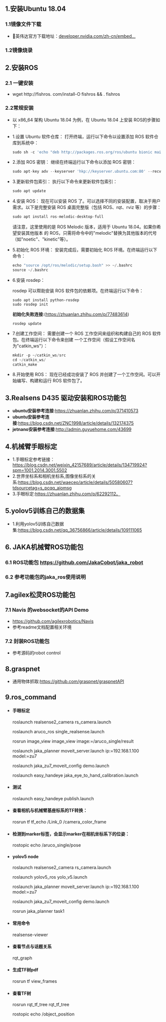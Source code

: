 ## 1.安装Ubuntu 18.04

### 1.1镜像文件下载

- 🍊英伟达官方下载地址：[developer.nvidia.com/zh-cn/embed…](https://link.juejin.cn/?target=https%3A%2F%2Fdeveloper.nvidia.com%2Fzh-cn%2Fembedded%2Fdownloads)

### 1.2镜像烧录

## 2.安装ROS

### 2.1 一键安装

- wget http://fishros. com/install-O fishros && . fishros

### 2.2常规安装

- 以 x86_64 架构 Ubuntu 18.04 为例，在 Ubuntu 18.04 上安装 ROS的步骤如下：

- 1.设置 Ubuntu 软件仓库：
  打开终端，运行以下命令以设置添加 ROS 软件仓库到系统中：

  ```python
  sudo sh -c 'echo "deb http://packages.ros.org/ros/ubuntu bionic main" > /etc/apt/sources.list.d/ros-latest.list'
  ```

- 2.添加 ROS 密钥：
  继续在终端运行以下命令以添加 ROS 密钥：

  ```python
  sudo apt-key adv --keyserver 'hkp://keyserver.ubuntu.com:80' --recv-key C1CF6E31E6BADE8868B172B4F42ED6FBAB17C654
  ```

- 3.更新软件包索引：
  执行以下命令来更新软件包索引：

  ```python
  sudo apt update
  ```

- 4.安装 ROS：
  现在可以安装 ROS 了。可以选择不同的安装配置，取决于用户需求。以下是完整安装 ROS
  桌面完整版（包括 ROS、rqt、rviz 等）的步骤：

  ```python
  sudo apt install ros-melodic-desktop-full
  ```

  请注意，这里使用的是 ROS Melodic 版本，适用于 Ubuntu 18.04。如果你希望安装其他版本
  的 ROS，只需将命令中的"melodic"替换为其他版本的代号（如"noetic"、"kinetic"等）。

- 5.初始化 ROS 环境：
  安装完成后，需要初始化 ROS 环境。在终端运行以下命令：

  ```python
  echo "source /opt/ros/melodic/setup.bash" >> ~/.bashrc
  source ~/.bashrc
  ```

- 6.安装 rosdep：

  rosdep 可以帮助安装 ROS 软件包的依赖项。在终端运行以下命令：

  ```
  sudo apt install python-rosdep
  sudo rosdep init
  ```

  **初始化失败连接**:(https://zhuanlan.zhihu.com/p/77483614)

  ```
  rosdep update
  ```

- 7.创建工作空间：
  需要创建一个 ROS 工作空间来组织和构建自己的 ROS 软件包。在终端运行以下命令来创建
  一个工作空间（假设工作空间名为"catkin_ws"）：

  ```python
  mkdir -p ~/catkin_ws/src
  cd ~/catkin_ws/
  catkin_make
  ```

- 8.开始使用 ROS：
  现在已经成功安装了 ROS 并创建了一个工作空间。可以开始编写、构建和运行 ROS 软件包了。


## 3.Realsens D435 驱动安装和ROS功能包

- **ubuntu安装参考连接**:https://zhuanlan.zhihu.com/p/371410573
- **ubuntu安装参考连接**:https://blog.csdn.net/ZNC1998/article/details/132174375
- **jetnano安装参考连接**:http://admin.guyuehome.com/43699

## 4.机械臂手眼标定

- 1.手眼标定参考链接：https://blog.csdn.net/weixin_42157689/article/details/134719924?spm=1001.2014.3001.5502
- 2.世界坐标系和相机坐标系,图像坐标系的关系:https://blog.csdn.net/waeceo/article/details/50580607?tdsourcetag=s_pcqq_aiomsg
- 3.手眼标定:https://zhuanlan.zhihu.com/p/62292112。

## 5.yolov5训练自己的数据集

- 1.利用yolov5训练自己数据集:https://blog.csdn.net/qq_36756866/article/details/109111065

## 6. JAKA机械臂ROS功能包

### 6.1 ROS功能包 https://github.com/JakaCobot/jaka_robot

### 6.2 参考功能包的jaka_ros使用说明

## 7.agilex松灵ROS功能包

### 7.1 Navis 的websocket的API Demo

- https://github.com/agilexrobotics/Navis 
- 参考readme文档配置相关环境

### 7.2 封装ROS功能包

- 参考源码的robot control

## 8.graspnet

- 通用物体抓取:https://github.com/graspnet/graspnetAPI

## 9.ros_command
- #### 手眼标定

  roslaunch realsense2_camera rs_camera.launch
  
  roslaunch aruco_ros single_realsense.launch
  
  rosrun image_view image_view image:=/aruco_single/result
  
  roslaunch jaka_planner moveit_server.launch ip:=192.168.1.100 model:=zu7 
  
  roslaunch jaka_zu7_moveit_config demo.launch
  
  roslaunch easy_handeye jaka_eye_to_hand_calibration.launch

- #### 测试
  roslaunch easy_handeye publish.launch

- #### 查看相机与机械臂基座标系的TF转换：
  rosrun tf tf_echo /Link_0 /camera_color_frame

- #### 检测到marker标签，会显示marker在相机坐标系下的位姿：
  rostopic echo /aruco_single/pose
  
- #### yolov5 node

  roslaunch realsense2_camera rs_camera.launch
  
  roslaunch yolov5_ros yolo_v5.launch
  
  roslaunch jaka_planner moveit_server.launch ip:=192.168.1.100 model:=zu7 
  
  roslaunch jaka_zu7_moveit_config demo.launch
  
  rosrun jaka_planner task1

- #### 常用命令
  realsense-viewer

- #### 查看节点与话题关系
  rqt_graph

- #### 生成TF树pdf
  rosrun tf view_frames

- #### 查看TF树
  rosrun rqt_tf_tree rqt_tf_tree
  
  rostopic echo /object_position




 


